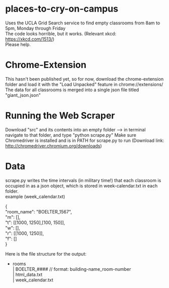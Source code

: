 # places-to-cry-on-campus
Uses the UCLA Grid Search service to find empty classrooms from 8am to 5pm, Monday through Friday <br>
The code looks horrible, but it works. (Relevant xkcd: https://xkcd.com/1513/) <br>
Please help.

# Chrome-Extension
This hasn't been published yet, so for now, download the chrome-extension folder and load it with the "Load Unpacked" feature in chrome://extensions/ <br>
The data for all classrooms is merged into a single json file titled "giant_json.json"

# Running the Web Scraper
Download "src" and its contents into an empty folder --> in terminal navigate to that folder, and type "python scrape.py"
Make sure Chromedriver is installed and is in PATH for scrape.py to run (Download link: http://chromedriver.chromium.org/downloads)

# Data
scrape.py writes the time intervals (in military time!) that each classroom is occupied in as a json object, which is stored in week-calendar.txt in each folder.<br/>
example (week_calendar.txt)<br/>

{<br/>
"room_name": "BOELTER_1567",<br/>
"m": [],<br/>
"t": [[1000, 1250],[100, 150]],<br/>
"w": [],<br/>
"r": [[1000, 1250]],<br/>
"f": []<br/>
}<br/>

Here is the file structure for the output:<br/>
+ rooms<br/>
  | BOELTER_####  // format: building-name_room-number<br/>
    | html_data.txt<br/>
    | week_calendar.txt<br/>
  
  
